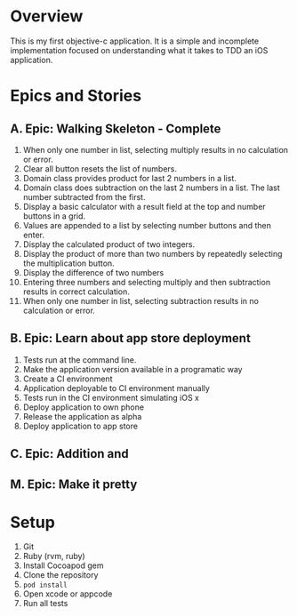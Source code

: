 # Overview
This is my first objective-c application. It is a simple and incomplete implementation focused on understanding what it takes to TDD an iOS application.
# Epics and Stories
## A. Epic: Walking Skeleton - Complete
1. When only one number in list, selecting multiply results in no calculation or error.
1. Clear all button resets the list of numbers.
1. Domain class provides product for last 2 numbers in a list.
1. Domain class does subtraction on the last 2 numbers in a list. The last number subtracted from the first.
1. Display a basic calculator with a result field at the top and number buttons in a grid.
1. Values are appended to a list by selecting number buttons and then enter.
1. Display the calculated product of two integers.
1. Display the product of more than two numbers by repeatedly selecting the multiplication button.
1. Display the difference of two numbers
1. Entering three numbers and selecting multiply and then subtraction results in correct calculation.
1. When only one number in list, selecting subtraction results in no calculation or error.
    
## B. Epic: Learn about app store deployment
1. Tests run at the command line.
1. Make the application version available in a programatic way
1. Create a CI environment
1. Application deployable to CI environment manually
1. Tests run in the CI environment simulating iOS x
1. Deploy application to own phone
1. Release the application as alpha
1. Deploy application to app store

## C. Epic: Addition and 
## M. Epic: Make it pretty


# Setup
1. Git
1. Ruby (rvm, ruby)
1. Install Cocoapod gem
1. Clone the repository
1. `pod install`
1. Open xcode or appcode
1. Run all tests

